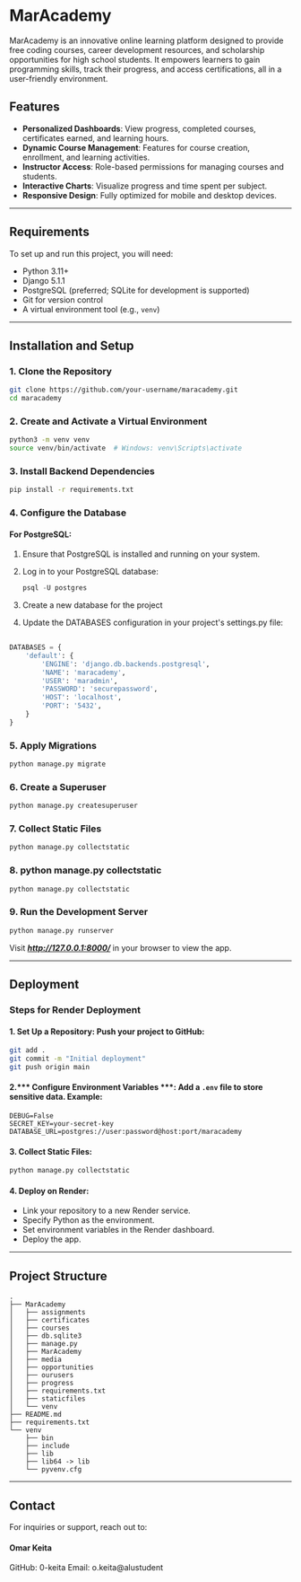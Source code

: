
# MarAcademy

MarAcademy is an innovative online learning platform designed to provide free coding courses, career development resources, and scholarship opportunities for high school students. It empowers learners to gain programming skills, track their progress, and access certifications, all in a user-friendly environment.

## Features

- **Personalized Dashboards**: View progress, completed courses, certificates earned, and learning hours.
- **Dynamic Course Management**: Features for course creation, enrollment, and learning activities.
- **Instructor Access**: Role-based permissions for managing courses and students.
- **Interactive Charts**: Visualize progress and time spent per subject.
- **Responsive Design**: Fully optimized for mobile and desktop devices.

---

## Requirements

To set up and run this project, you will need:

- Python 3.11+
- Django 5.1.1
- PostgreSQL (preferred; SQLite for development is supported)
- Git for version control
- A virtual environment tool (e.g., `venv`)

---

## Installation and Setup

### 1. Clone the Repository
```bash
git clone https://github.com/your-username/maracademy.git
cd maracademy
```

### 2. Create and Activate a Virtual Environment

```bash
python3 -m venv venv
source venv/bin/activate  # Windows: venv\Scripts\activate
```
### 3.  Install Backend Dependencies
```bash
pip install -r requirements.txt
```

### 4. Configure the Database

#### For PostgreSQL:
1. Ensure that PostgreSQL is installed and running on your system.
2. Log in to your PostgreSQL database:
   ```sql
   psql -U postgres
   ```

3. Create a new database for the project
4. Update the DATABASES configuration in your project's settings.py file:
   
```python
   
DATABASES = {
    'default': {
        'ENGINE': 'django.db.backends.postgresql',
        'NAME': 'maracademy',
        'USER': 'maradmin',
        'PASSWORD': 'securepassword',
        'HOST': 'localhost',
        'PORT': '5432',
    }
}
```

### 5. Apply Migrations
```bash
python manage.py migrate
```

### 6. Create a Superuser
```bash
python manage.py createsuperuser
```

### 7. Collect Static Files
```bash
python manage.py collectstatic
```
### 8. python manage.py collectstatic
```bash
python manage.py collectstatic

```
### 9. Run the Development Server
```bash
python manage.py runserver
```

Visit ***http://127.0.0.1:8000/*** in your browser to view the app.

---
## Deployment
### Steps for Render Deployment
#### 1. Set Up a Repository: Push your project to GitHub:

```bash
git add .
git commit -m "Initial deployment"
git push origin main
```

#### 2.*** Configure Environment Variables ***: Add a ```.env``` file to store sensitive data. Example:
```env
DEBUG=False
SECRET_KEY=your-secret-key
DATABASE_URL=postgres://user:password@host:port/maracademy
```
#### 3. Collect Static Files:
```bash
python manage.py collectstatic
```
#### 4. Deploy on Render:
- Link your repository to a new Render service.
- Specify Python as the environment.
- Set environment variables in the Render dashboard.
- Deploy the app.


---
## Project Structure

```plaintext
.
├── MarAcademy
│   ├── assignments
│   ├── certificates
│   ├── courses
│   ├── db.sqlite3
│   ├── manage.py
│   ├── MarAcademy
│   ├── media
│   ├── opportunities
│   ├── ourusers
│   ├── progress
│   ├── requirements.txt
│   ├── staticfiles
│   └── venv
├── README.md
├── requirements.txt
└── venv
    ├── bin
    ├── include
    ├── lib
    ├── lib64 -> lib
    └── pyvenv.cfg

```
---
## Contact
For inquiries or support, reach out to:

#### Omar Keita

GitHub: 0-keita
Email: o.keita@alustudent






